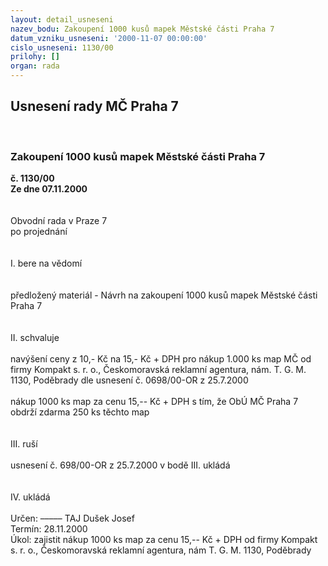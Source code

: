 ```yaml
---
layout: detail_usneseni
nazev_bodu: Zakoupení 1000 kusů mapek Městské části Praha 7
datum_vzniku_usneseni: '2000-11-07 00:00:00'
cislo_usneseni: 1130/00
prilohy: []
organ: rada
---
```

<div id="ucUsn_pList" class="usn">
	<span><h2>Usnesení rady MČ Praha 7 </h2>
<br></span><div class="standBody">
<span><h3>Zakoupení 1000 kusů mapek Městské části Praha 7</h3></span><div class="center">
		<strong>č. 1130/00</strong><br>
	</div>
<div class="center">
		<strong>Ze dne 07.11.2000</strong><br><br>
	</div>
<br>Obvodní rada v Praze 7<br>po projednání<br><br><br>I.	bere na vědomí<br><br> <br>předložený materiál - Návrh na zakoupení 1000 kusů mapek Městské části Praha 7<br><br><br>II.	schvaluje <br><br>navýšení ceny z 10,- Kč na 15,- Kč + DPH pro nákup 1.000 ks map MČ od firmy Kompakt s. r. o., Českomoravská reklamní agentura, nám. T. G. M. 1130, Poděbrady dle usnesení č. 0698/00-OR z 25.7.2000<br><br>nákup 1000 ks map za cenu 15,-- Kč + DPH s tím, že ObÚ MČ Praha 7 obdrží zdarma 250 ks těchto map<br><br><br>III.	ruší <br><br>usnesení č. 698/00-OR z 25.7.2000 v bodě III. ukládá<br><br><br>IV.	ukládá <br><br> Určen:	–––––	TAJ Dušek Josef<br>Termín: 28.11.2000<br>Úkol:	zajistit nákup 1000 ks map za cenu 15,-- Kč + DPH od firmy Kompakt s. r. o., Českomoravská reklamní agentura, nám T. G. M. 1130, Poděbrady<br>  </div>
</div>